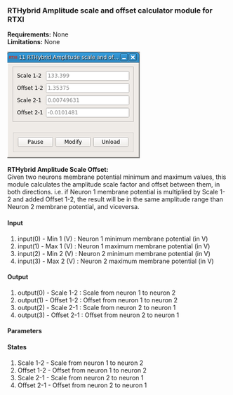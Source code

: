### RTHybrid Amplitude scale and offset calculator module for RTXI

**Requirements:** None  
**Limitations:** None  

![RTHybridAmplitudeScaleOffset GUI](rthybrid_amplitude_scale_offset.png)

<!--start-->
<p><b>RTHybrid Amplitude Scale Offset:</b><br>Given two neurons membrane potential minimum and maximum values, this module calculates the amplitude scale factor and offset between them, in both directions. i.e. if Neuron 1 membrane potential is multiplied by Scale 1-2 and added Offset 1-2, the result will be in the same amplitude range than Neuron 2 membrane potential, and viceversa.</p>
<!--end-->

#### Input
1. input(0) - Min 1 (V) : Neuron 1 minimum membrane potential (in V)
2. input(1) - Max 1 (V) : Neuron 1 maximum membrane potential (in V)
3. input(2) - Min 2 (V) : Neuron 2 minimum membrane potential (in V)
4. input(3) - Max 2 (V) : Neuron 2 maximum membrane potential (in V)

#### Output
1. output(0) - Scale 1-2 : Scale from neuron 1 to neuron 2
2. output(1) - Offset 1-2 : Offset from neuron 1 to neuron 2
3. output(2) - Scale 2-1 : Scale from neuron 2 to neuron 1
4. output(3) - Offset 2-1 : Offset from neuron 2 to neuron 1

#### Parameters


#### States
1. Scale 1-2 - Scale from neuron 1 to neuron 2
2. Offset 1-2 - Offset from neuron 1 to neuron 2
3. Scale 2-1 - Scale from neuron 2 to neuron 1
4. Offset 2-1 - Offset from neuron 2 to neuron 1
